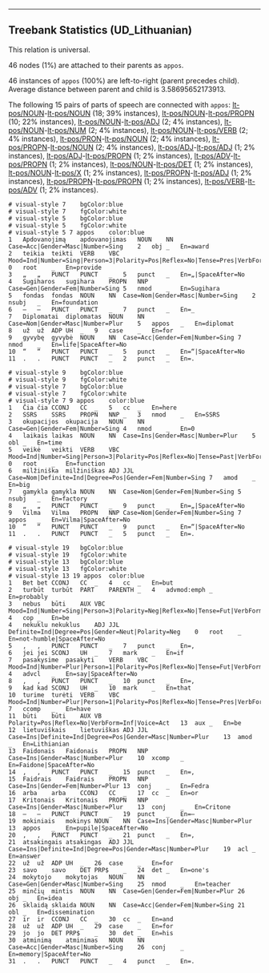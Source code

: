 

--------------------------------------------------------------------------------

## Treebank Statistics (UD_Lithuanian)

This relation is universal.

46 nodes (1%) are attached to their parents as `appos`.

46 instances of `appos` (100%) are left-to-right (parent precedes child).
Average distance between parent and child is 3.58695652173913.

The following 15 pairs of parts of speech are connected with `appos`: [lt-pos/NOUN]()-[lt-pos/NOUN]() (18; 39% instances), [lt-pos/NOUN]()-[lt-pos/PROPN]() (10; 22% instances), [lt-pos/NOUN]()-[lt-pos/ADJ]() (2; 4% instances), [lt-pos/NOUN]()-[lt-pos/NUM]() (2; 4% instances), [lt-pos/NOUN]()-[lt-pos/VERB]() (2; 4% instances), [lt-pos/PRON]()-[lt-pos/NOUN]() (2; 4% instances), [lt-pos/PROPN]()-[lt-pos/NOUN]() (2; 4% instances), [lt-pos/ADJ]()-[lt-pos/ADJ]() (1; 2% instances), [lt-pos/ADJ]()-[lt-pos/PROPN]() (1; 2% instances), [lt-pos/ADV]()-[lt-pos/PROPN]() (1; 2% instances), [lt-pos/NOUN]()-[lt-pos/DET]() (1; 2% instances), [lt-pos/NOUN]()-[lt-pos/X]() (1; 2% instances), [lt-pos/PROPN]()-[lt-pos/ADJ]() (1; 2% instances), [lt-pos/PROPN]()-[lt-pos/PROPN]() (1; 2% instances), [lt-pos/VERB]()-[lt-pos/ADV]() (1; 2% instances).


~~~ conllu
# visual-style 7	bgColor:blue
# visual-style 7	fgColor:white
# visual-style 5	bgColor:blue
# visual-style 5	fgColor:white
# visual-style 5 7 appos	color:blue
1	Apdovanojimą	apdovanojimas	NOUN	NN	Case=Acc|Gender=Masc|Number=Sing	2	obj	_	En=award
2	teikia	teikti	VERB	VBC	Mood=Ind|Number=Sing|Person=3|Polarity=Pos|Reflex=No|Tense=Pres|VerbForm=Fin|Voice=Act	0	root	_	En=provide
3	„	„	PUNCT	PUNCT	_	5	punct	_	En=„|SpaceAfter=No
4	Sugiharos	sugihara	PROPN	NNP	Case=Gen|Gender=Fem|Number=Sing	5	nmod	_	En=Sugihara
5	fondas	fondas	NOUN	NN	Case=Nom|Gender=Masc|Number=Sing	2	nsubj	_	En=foundation
6	–	–	PUNCT	PUNCT	_	7	punct	_	En=_
7	Diplomatai	diplomatas	NOUN	NN	Case=Nom|Gender=Masc|Number=Plur	5	appos	_	En=diplomat
8	už	už	ADP	UH	_	9	case	_	En=for
9	gyvybę	gyvybė	NOUN	NN	Case=Acc|Gender=Fem|Number=Sing	7	nmod	_	En=life|SpaceAfter=No
10	“	“	PUNCT	PUNCT	_	5	punct	_	En=“|SpaceAfter=No
11	.	.	PUNCT	PUNCT	_	2	punct	_	En=.

~~~


~~~ conllu
# visual-style 9	bgColor:blue
# visual-style 9	fgColor:white
# visual-style 7	bgColor:blue
# visual-style 7	fgColor:white
# visual-style 7 9 appos	color:blue
1	Čia	čia	CCONJ	CC	_	5	cc	_	En=here
2	SSRS	SSRS	PROPN	NNP	_	3	nmod	_	En=SSRS
3	okupacijos	okupacija	NOUN	NN	Case=Gen|Gender=Fem|Number=Sing	4	nmod	_	En=0
4	laikais	laikas	NOUN	NN	Case=Ins|Gender=Masc|Number=Plur	5	obl	_	En=time
5	veikė	veikti	VERB	VBC	Mood=Ind|Number=Sing|Person=3|Polarity=Pos|Reflex=No|Tense=Past|VerbForm=Fin|Voice=Act	0	root	_	En=function
6	milžiniška	milžiniškas	ADJ	JJL	Case=Nom|Definite=Ind|Degree=Pos|Gender=Fem|Number=Sing	7	amod	_	En=big
7	gamykla	gamykla	NOUN	NN	Case=Nom|Gender=Fem|Number=Sing	5	nsubj	_	En=factory
8	„	„	PUNCT	PUNCT	_	9	punct	_	En=„|SpaceAfter=No
9	Vilma	Vilma	PROPN	NNP	Case=Nom|Gender=Fem|Number=Sing	7	appos	_	En=Vilma|SpaceAfter=No
10	“	“	PUNCT	PUNCT	_	9	punct	_	En=“|SpaceAfter=No
11	.	.	PUNCT	PUNCT	_	5	punct	_	En=.

~~~


~~~ conllu
# visual-style 19	bgColor:blue
# visual-style 19	fgColor:white
# visual-style 13	bgColor:blue
# visual-style 13	fgColor:white
# visual-style 13 19 appos	color:blue
1	Bet	bet	CCONJ	CC	_	4	cc	_	En=but
2	turbūt	turbūt	PART	PARENTH	_	4	advmod:emph	_	En=probably
3	nebus	būti	AUX	VBC	Mood=Ind|Number=Sing|Person=3|Polarity=Neg|Reflex=No|Tense=Fut|VerbForm=Fin|Voice=Act	4	cop	_	En=be
4	nekuklu	nekuklus	ADJ	JJL	Definite=Ind|Degree=Pos|Gender=Neut|Polarity=Neg	0	root	_	En=not-humble|SpaceAfter=No
5	,	,	PUNCT	PUNCT	_	7	punct	_	En=,
6	jei	jei	SCONJ	UH	_	7	mark	_	En=if
7	pasakysime	pasakyti	VERB	VBC	Mood=Ind|Number=Plur|Person=1|Polarity=Pos|Reflex=No|Tense=Fut|VerbForm=Fin|Voice=Act	4	advcl	_	En=say|SpaceAfter=No
8	,	,	PUNCT	PUNCT	_	10	punct	_	En=,
9	kad	kad	SCONJ	UH	_	10	mark	_	En=that
10	turime	turėti	VERB	VBC	Mood=Ind|Number=Plur|Person=1|Polarity=Pos|Reflex=No|Tense=Pres|VerbForm=Fin|Voice=Act	7	ccomp	_	En=have
11	būti	būti	AUX	VB	Polarity=Pos|Reflex=No|VerbForm=Inf|Voice=Act	13	aux	_	En=be
12	lietuviškais	lietuviškas	ADJ	JJL	Case=Ins|Definite=Ind|Degree=Pos|Gender=Masc|Number=Plur	13	amod	_	En=Lithianian
13	Faidonais	Faidonais	PROPN	NNP	Case=Ins|Gender=Masc|Number=Plur	10	xcomp	_	En=Faidone|SpaceAfter=No
14	,	,	PUNCT	PUNCT	_	15	punct	_	En=,
15	Faidrais	Faidrais	PROPN	NNP	Case=Ins|Gender=Fem|Number=Plur	13	conj	_	En=Fedra
16	arba	arba	CCONJ	CC	_	17	cc	_	En=or
17	Kritonais	Kritonais	PROPN	NNP	Case=Ins|Gender=Masc|Number=Plur	13	conj	_	En=Critone
18	–	–	PUNCT	PUNCT	_	19	punct	_	En=–
19	mokiniais	mokinys	NOUN	NN	Case=Ins|Gender=Masc|Number=Plur	13	appos	_	En=pupile|SpaceAfter=No
20	,	,	PUNCT	PUNCT	_	21	punct	_	En=,
21	atsakingais	atsakingas	ADJ	JJL	Case=Ins|Definite=Ind|Degree=Pos|Gender=Masc|Number=Plur	19	acl	_	En=answer
22	už	už	ADP	UH	_	26	case	_	En=for
23	savo	savo	DET	PRP$	_	24	det	_	En=one's
24	mokytojo	mokytojas	NOUN	NN	Case=Gen|Gender=Masc|Number=Sing	25	nmod	_	En=teacher
25	minčių	mintis	NOUN	NN	Case=Gen|Gender=Fem|Number=Plur	26	obj	_	En=idea
26	sklaidą	sklaida	NOUN	NN	Case=Acc|Gender=Fem|Number=Sing	21	obl	_	En=dissemination
27	ir	ir	CCONJ	CC	_	30	cc	_	En=and
28	už	už	ADP	UH	_	29	case	_	En=for
29	jo	jo	DET	PRP$	_	30	det	_	En=his
30	atminimą	atminimas	NOUN	NN	Case=Acc|Gender=Masc|Number=Sing	26	conj	_	En=memory|SpaceAfter=No
31	.	.	PUNCT	PUNCT	_	4	punct	_	En=.

~~~


